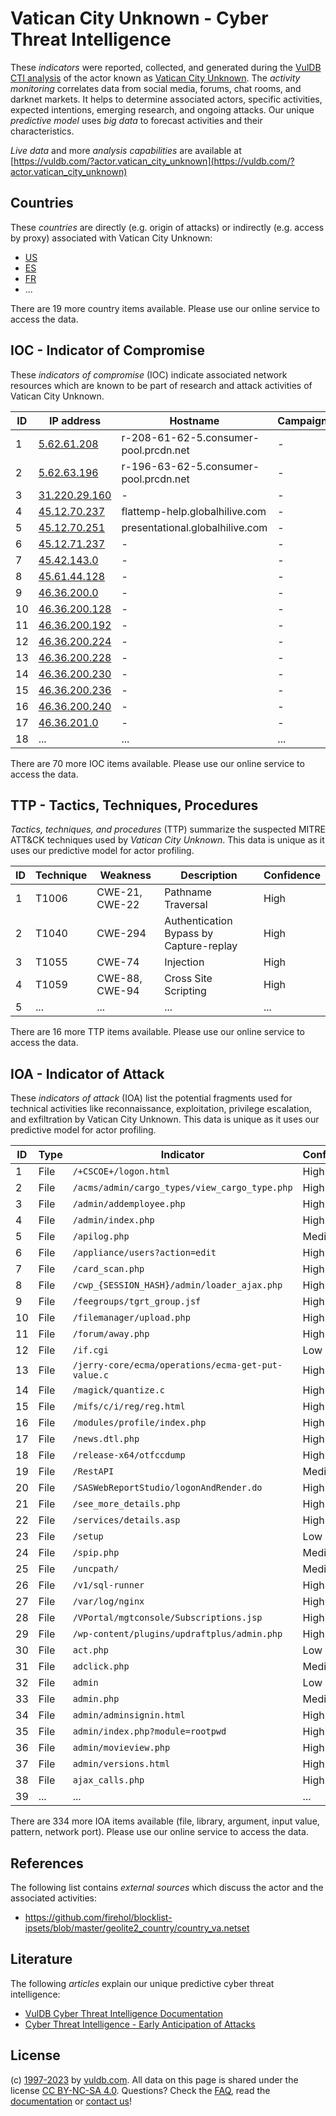 # Vatican City Unknown - Cyber Threat Intelligence

These _indicators_ were reported, collected, and generated during the [VulDB CTI analysis](https://vuldb.com/?kb.cti) of the actor known as [Vatican City Unknown](https://vuldb.com/?actor.vatican_city_unknown). The _activity monitoring_ correlates data from social media, forums, chat rooms, and darknet markets. It helps to determine associated actors, specific activities, expected intentions, emerging research, and ongoing attacks. Our unique _predictive model_ uses _big data_ to forecast activities and their characteristics.

_Live data_ and more _analysis capabilities_ are available at [https://vuldb.com/?actor.vatican_city_unknown](https://vuldb.com/?actor.vatican_city_unknown)

## Countries

These _countries_ are directly (e.g. origin of attacks) or indirectly (e.g. access by proxy) associated with Vatican City Unknown:

* [US](https://vuldb.com/?country.us)
* [ES](https://vuldb.com/?country.es)
* [FR](https://vuldb.com/?country.fr)
* ...

There are 19 more country items available. Please use our online service to access the data.

## IOC - Indicator of Compromise

These _indicators of compromise_ (IOC) indicate associated network resources which are known to be part of research and attack activities of Vatican City Unknown.

ID | IP address | Hostname | Campaign | Confidence
-- | ---------- | -------- | -------- | ----------
1 | [5.62.61.208](https://vuldb.com/?ip.5.62.61.208) | r-208-61-62-5.consumer-pool.prcdn.net | - | High
2 | [5.62.63.196](https://vuldb.com/?ip.5.62.63.196) | r-196-63-62-5.consumer-pool.prcdn.net | - | High
3 | [31.220.29.160](https://vuldb.com/?ip.31.220.29.160) | - | - | High
4 | [45.12.70.237](https://vuldb.com/?ip.45.12.70.237) | flattemp-help.globalhilive.com | - | High
5 | [45.12.70.251](https://vuldb.com/?ip.45.12.70.251) | presentational.globalhilive.com | - | High
6 | [45.12.71.237](https://vuldb.com/?ip.45.12.71.237) | - | - | High
7 | [45.42.143.0](https://vuldb.com/?ip.45.42.143.0) | - | - | High
8 | [45.61.44.128](https://vuldb.com/?ip.45.61.44.128) | - | - | High
9 | [46.36.200.0](https://vuldb.com/?ip.46.36.200.0) | - | - | High
10 | [46.36.200.128](https://vuldb.com/?ip.46.36.200.128) | - | - | High
11 | [46.36.200.192](https://vuldb.com/?ip.46.36.200.192) | - | - | High
12 | [46.36.200.224](https://vuldb.com/?ip.46.36.200.224) | - | - | High
13 | [46.36.200.228](https://vuldb.com/?ip.46.36.200.228) | - | - | High
14 | [46.36.200.230](https://vuldb.com/?ip.46.36.200.230) | - | - | High
15 | [46.36.200.236](https://vuldb.com/?ip.46.36.200.236) | - | - | High
16 | [46.36.200.240](https://vuldb.com/?ip.46.36.200.240) | - | - | High
17 | [46.36.201.0](https://vuldb.com/?ip.46.36.201.0) | - | - | High
18 | ... | ... | ... | ...

There are 70 more IOC items available. Please use our online service to access the data.

## TTP - Tactics, Techniques, Procedures

_Tactics, techniques, and procedures_ (TTP) summarize the suspected MITRE ATT&CK techniques used by _Vatican City Unknown_. This data is unique as it uses our predictive model for actor profiling.

ID | Technique | Weakness | Description | Confidence
-- | --------- | -------- | ----------- | ----------
1 | T1006 | CWE-21, CWE-22 | Pathname Traversal | High
2 | T1040 | CWE-294 | Authentication Bypass by Capture-replay | High
3 | T1055 | CWE-74 | Injection | High
4 | T1059 | CWE-88, CWE-94 | Cross Site Scripting | High
5 | ... | ... | ... | ...

There are 16 more TTP items available. Please use our online service to access the data.

## IOA - Indicator of Attack

These _indicators of attack_ (IOA) list the potential fragments used for technical activities like reconnaissance, exploitation, privilege escalation, and exfiltration by Vatican City Unknown. This data is unique as it uses our predictive model for actor profiling.

ID | Type | Indicator | Confidence
-- | ---- | --------- | ----------
1 | File | `/+CSCOE+/logon.html` | High
2 | File | `/acms/admin/cargo_types/view_cargo_type.php` | High
3 | File | `/admin/addemployee.php` | High
4 | File | `/admin/index.php` | High
5 | File | `/apilog.php` | Medium
6 | File | `/appliance/users?action=edit` | High
7 | File | `/card_scan.php` | High
8 | File | `/cwp_{SESSION_HASH}/admin/loader_ajax.php` | High
9 | File | `/feegroups/tgrt_group.jsf` | High
10 | File | `/filemanager/upload.php` | High
11 | File | `/forum/away.php` | High
12 | File | `/if.cgi` | Low
13 | File | `/jerry-core/ecma/operations/ecma-get-put-value.c` | High
14 | File | `/magick/quantize.c` | High
15 | File | `/mifs/c/i/reg/reg.html` | High
16 | File | `/modules/profile/index.php` | High
17 | File | `/news.dtl.php` | High
18 | File | `/release-x64/otfccdump` | High
19 | File | `/RestAPI` | Medium
20 | File | `/SASWebReportStudio/logonAndRender.do` | High
21 | File | `/see_more_details.php` | High
22 | File | `/services/details.asp` | High
23 | File | `/setup` | Low
24 | File | `/spip.php` | Medium
25 | File | `/uncpath/` | Medium
26 | File | `/v1/sql-runner` | High
27 | File | `/var/log/nginx` | High
28 | File | `/VPortal/mgtconsole/Subscriptions.jsp` | High
29 | File | `/wp-content/plugins/updraftplus/admin.php` | High
30 | File | `act.php` | Low
31 | File | `adclick.php` | Medium
32 | File | `admin` | Low
33 | File | `admin.php` | Medium
34 | File | `admin/adminsignin.html` | High
35 | File | `admin/index.php?module=rootpwd` | High
36 | File | `admin/movieview.php` | High
37 | File | `admin/versions.html` | High
38 | File | `ajax_calls.php` | High
39 | ... | ... | ...

There are 334 more IOA items available (file, library, argument, input value, pattern, network port). Please use our online service to access the data.

## References

The following list contains _external sources_ which discuss the actor and the associated activities:

* https://github.com/firehol/blocklist-ipsets/blob/master/geolite2_country/country_va.netset

## Literature

The following _articles_ explain our unique predictive cyber threat intelligence:

* [VulDB Cyber Threat Intelligence Documentation](https://vuldb.com/?kb.cti)
* [Cyber Threat Intelligence - Early Anticipation of Attacks](https://www.scip.ch/en/?labs.20201022)

## License

(c) [1997-2023](https://vuldb.com/?kb.changelog) by [vuldb.com](https://vuldb.com/?kb.about). All data on this page is shared under the license [CC BY-NC-SA 4.0](https://creativecommons.org/licenses/by-nc-sa/4.0/). Questions? Check the [FAQ](https://vuldb.com/?kb.faq), read the [documentation](https://vuldb.com/?kb) or [contact us](https://vuldb.com/?contact)!
